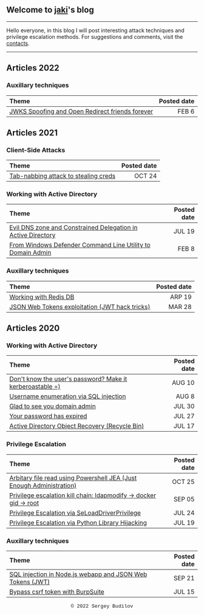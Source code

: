 ## Welcome to [jaki](about.md)'s blog
---

Hello everyone, in this blog I will post interesting attack techniques and privilege escalation methods. For suggestions and comments, visit the [contacts](about.md).

---

## Articles 2022

### Auxillary techniques

| Theme      | Posted date    |
| :------ | ------:|
| [JWKS Spoofing and Open Redirect friends forever](jwks.md) | FEB 6 |

## Articles 2021

### Client-Side Attacks

| Theme      | Posted date    |
| :------ | ------:|
| [Tab-nabbing attack to stealing creds](tabnabbing.md) | OCT 24 |

### Working with Active Directory

| Theme      | Posted date    |
| :------ | ------:|
| [Evil DNS zone and Constrained Delegation in Active Directory](evil_dns.md) | JUL 19 |
| [From Windows Defender Command Line Utility to Domain Admin](ad_tricks.md)| FEB 8 |

### Auxillary techniques

| Theme      | Posted date    |
| :------ | ------:|
| [Working with Redis DB](redis.md) | ARP 19 |
| [JSON Web Tokens exploitation (JWT hack tricks)](jwt.md) | MAR 28 |

## Articles 2020

### Working with Active Directory

| Theme      | Posted date    |
| :------ | ------:|
| [Don't know the user's password? Make it kerberoastable =)](generic_write.md)| AUG 10 |
| [Username enumeration via SQL injection](username_enum-from-sqli.md) | AUG 8 |
| [Glad to see you domain admin](sebackup_and_serestore.md) | JUL 30 |
| [Your password has expired](domain-user-password.md) | JUL 27 |
| [Active Directory Object Recovery (Recycle Bin)](ad-recycle-bin.md) | JUL 17 |

### Privilege Escalation

| Theme      | Posted date    |
| :------ | ------:|
| [Arbitary file read using Powershell JEA (Just Enough Administration)](jea.md) | OCT 25 |
| [Privilege escalation kill chain: ldapmodify -> docker gid -> root](ldapmodify.md) | SEP 05 |
| [Privilege Escalation via SeLoadDriverPrivilege](seload-driverprivilege.md) | JUL 24 |
| [Privilege Escalation via Python Library Hijacking](python_lib_hijacking.md) | JUL 19 |

### Auxillary techniques

| Theme      | Posted date    |
| :------ | ------:|
| [SQL injection in Node.js webapp and JSON Web Tokens (JWT)](RS_HS256.md) | SEP 21 |
| [Bypass csrf token with BurpSuite](csfr-bypass-burpsuite.md) | JUL 15 |



<style type="text/css">
 .block1 { 
  font-family: Lucida Console, Courier, monospace;
  font-size: small;
  text-align: center;
   } 
</style>
<div class="block1">&copy; 2022 Sergey Budilov</div>
